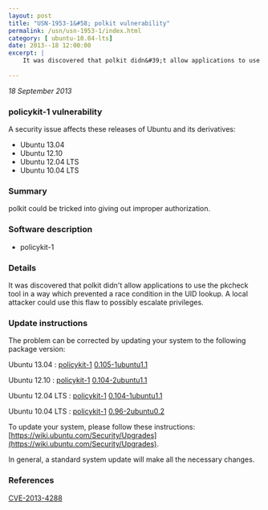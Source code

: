 ```yaml
---
layout: post
title: "USN-1953-1&#58; polkit vulnerability"
permalink: /usn/usn-1953-1/index.html
category: [ ubuntu-10.04-lts]
date: 2013--18 12:00:00
excerpt: |
    It was discovered that polkit didn&#39;t allow applications to use the pkcheck tool in a way which prevented a race condition in the UID lookup. A local attacker could use this flaw to possibly escalate privileges. 
    
--- 
```

 
 

*18 September 2013*

### policykit-1 vulnerability

A security issue affects these releases of Ubuntu and its derivatives:

* Ubuntu 13.04
* Ubuntu 12.10
* Ubuntu 12.04 LTS
* Ubuntu 10.04 LTS

### Summary

polkit could be tricked into giving out improper authorization. 

### Software description

* policykit-1 

### Details

It was discovered that polkit didn&#39;t allow applications to use the pkcheck tool in a way which prevented a race condition in the UID lookup. A local attacker could use this flaw to possibly escalate privileges. 

### Update instructions

The problem can be corrected by updating your system to the following package version:

Ubuntu 13.04
 : [policykit-1](https://launchpad.net/ubuntu/+source/policykit-1) <span> [0.105-1ubuntu1.1](https://launchpad.net/ubuntu/+source/policykit-1/0.105-1ubuntu1.1) </span> 

Ubuntu 12.10
 : [policykit-1](https://launchpad.net/ubuntu/+source/policykit-1) <span> [0.104-2ubuntu1.1](https://launchpad.net/ubuntu/+source/policykit-1/0.104-2ubuntu1.1) </span> 

Ubuntu 12.04 LTS
 : [policykit-1](https://launchpad.net/ubuntu/+source/policykit-1) <span> [0.104-1ubuntu1.1](https://launchpad.net/ubuntu/+source/policykit-1/0.104-1ubuntu1.1) </span> 

Ubuntu 10.04 LTS
 : [policykit-1](https://launchpad.net/ubuntu/+source/policykit-1) <span> [0.96-2ubuntu0.2](https://launchpad.net/ubuntu/+source/policykit-1/0.96-2ubuntu0.2) </span> 

To update your system, please follow these instructions: [https://wiki.ubuntu.com/Security/Upgrades](https://wiki.ubuntu.com/Security/Upgrades).

In general, a standard system update will make all the necessary changes. 

### References

 
 [CVE-2013-4288](http://people.ubuntu.com/~ubuntu-security/cve/CVE-2013-4288)
 

